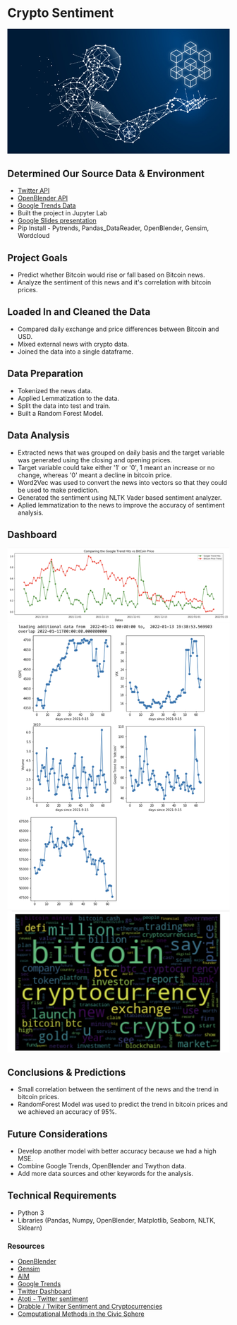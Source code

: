 # Crypto Sentiment
![Image Credit:Bahrain This Week.com](images/ai-blockchain.jpeg)

## Determined Our Source Data & Environment
- [Twitter API](https://developer.twitter.com/en/portal/dashboard)
- [OpenBlender API](https://openblender.io/#/my_dashboard)
- [Google Trends Data](https://towardsdatascience.com/google-trends-api-for-python-a84bc25db88f)
- Built the project in Jupyter Lab
- [Google Slides presentation](https://docs.google.com/presentation/d/1iUyEHhSnRBL9jjJk1DSg_f3G2os2I2VMZiwFwZWFQt4/edit#slide=id.gcb9a0b074_1_0)
- Pip Install - Pytrends, Pandas_DataReader, OpenBlender, Gensim, Wordcloud

## Project Goals
- Predict whether Bitcoin would rise or fall based on Bitcoin news.
- Analyze the sentiment of this news and it's correlation with bitcoin prices.

## Loaded In and Cleaned the Data
- Compared daily exchange and price differences between Bitcoin and USD.
- Mixed external news with crypto data.
- Joined the data into a single dataframe.

## Data Preparation
- Tokenized the news data.
- Applied Lemmatization to the data.
- Split the data into test and train.
- Built a Random Forest Model.

## Data Analysis
- Extracted news that was grouped on daily basis and the target variable was generated using the closing and opening prices.
- Target variable could take either '1' or '0', 1 meant an increase or no change, whereas '0' meant a decline in bitcoin price.  
- Word2Vec was used to convert the news into vectors so that they could be used to make prediction.
- Generated the sentiment using NLTK Vader based sentiment analyzer.
- Aplied lemmatization to the news to improve the accuracy of sentiment analysis. 

## Dashboard
![Google Trends hits](images/google_trends.png)
![Google Trends Data](images/google_trends_data.png)
![Wordcloud](images/wordcloud.png)

## Conclusions & Predictions
- Small correlation between the sentiment of the news and the trend in bitcoin prices.
- RandomForest Model was used to predict the trend in bitcoin prices and we achieved an accuracy of 95%.

## Future Considerations
- Develop another model with better accuracy because we had a high MSE.
- Combine Google Trends, OpenBlender and Twython data.
- Add more data sources and other keywords for the analysis.

## Technical Requirements
- Python 3
- Libraries (Pandas, Numpy, OpenBlender, Matplotlib, Seaborn, NLTK, Sklearn)

### Resources

- [OpenBlender](https://openblender.io/#/my_dashboard)
- [Gensim](https://www.geeksforgeeks.org/nlp-gensim-tutorial-complete-guide-for-beginners/)
- [AIM](https://analyticsindiamag.com/how-to-use-openblender-the-leading-data-blending-tool/)
- [Google Trends](https://towardsdatascience.com/google-trends-api-for-python-a84bc25db88f)
- [Twitter Dashboard](https://developer.twitter.com/en/portal/dashboard)
- [Atoti - Twitter sentiment](https://www.atoti.io/how-im-failing-my-twitter-sentiment-analysis-for-cryptocurrency-prediction/)
- [Drabble / Twiiter Sentiment and Cryptocurrencies](https://github.com/Drabble/TwitterSentimentAndCryptocurrencies)
- [Computational Methods in the Civic Sphere](http://2017.compciv.org/guide/topics/python-nonstandard-libraries/twython-guide/twitter-twython-api-basics.html#exploring-the-basics-of-the-twitter-api-with-twython)
